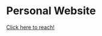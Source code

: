 # Personal Website

<a href="https://healtherengineer.github.io/" target="_blank">Click here to reach!</a>